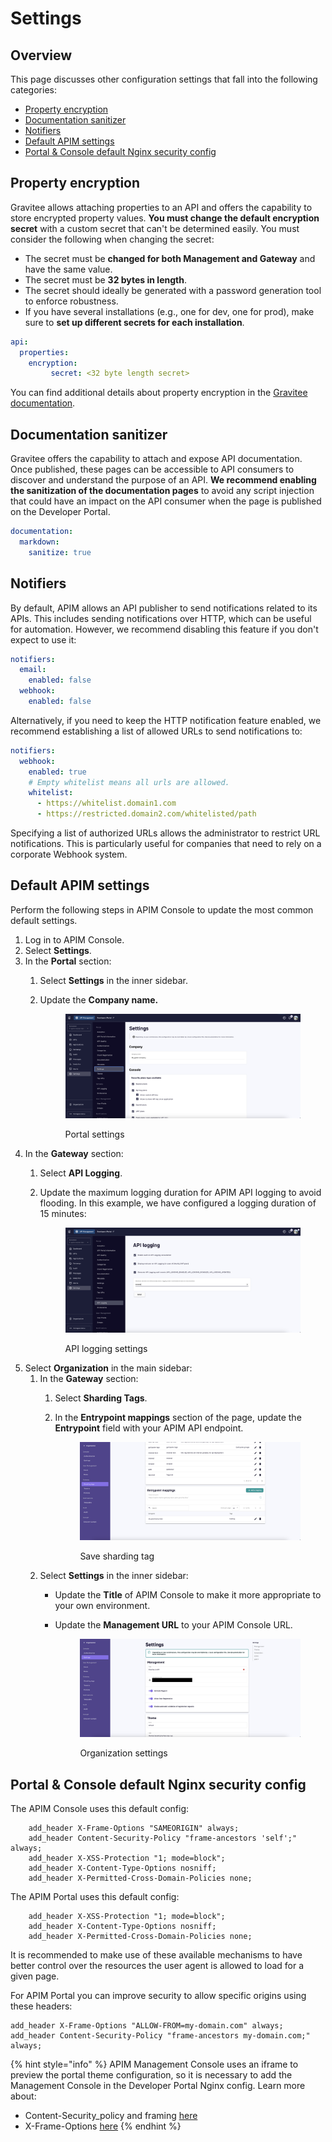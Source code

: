 # Settings

## Overview

This page discusses other configuration settings that fall into the following categories:

* [Property encryption](settings.md#property-encryption)
* [Documentation sanitizer](settings.md#documentation-sanitizer)
* [Notifiers](settings.md#notifiers)
* [Default APIM settings](settings.md#default-apim-settings)
* [Portal & Console default Nginx security config](settings.md#portal-and-console-default-nginx-security-config)

## Property encryption

Gravitee allows attaching properties to an API and offers the capability to store encrypted property values. **You must change the default encryption secret** with a custom secret that can't be determined easily. You must consider the following when changing the secret:

* The secret must be **changed for both Management and Gateway** and have the same value.
* The secret must be **32 bytes in length**.
* The secret should ideally be generated with a password generation tool to enforce robustness.
* If you have several installations (e.g., one for dev, one for prod), make sure to **set up different secrets for each installation**.

```yaml
api:
  properties:
    encryption:
         secret: <32 byte length secret>
```

You can find additional details about property encryption in the [Gravitee documentation](https://documentation.gravitee.io/apim/guides/policy-design/v2-api-policy-design-studio#encryption).

## Documentation sanitizer

Gravitee offers the capability to attach and expose API documentation. Once published, these pages can be accessible to API consumers to discover and understand the purpose of an API. **We recommend enabling the sanitization of the documentation pages** to avoid any script injection that could have an impact on the API consumer when the page is published on the Developer Portal.

```yaml
documentation:
  markdown:
    sanitize: true
```

## Notifiers

By default, APIM allows an API publisher to send notifications related to its APIs. This includes sending notifications over HTTP, which can be useful for automation. However, we recommend disabling this feature if you don't expect to use it:

```yaml
notifiers:
  email:
    enabled: false
  webhook:
    enabled: false
```

Alternatively, if you need to keep the HTTP notification feature enabled, we recommend establishing a list of allowed URLs to send notifications to:

```yaml
notifiers:
  webhook:
    enabled: true
    # Empty whitelist means all urls are allowed.
    whitelist:
      - https://whitelist.domain1.com
      - https://restricted.domain2.com/whitelisted/path
```

Specifying a list of authorized URLs allows the administrator to restrict URL notifications. This is particularly useful for companies that need to rely on a corporate Webhook system.

## Default APIM settings

Perform the following steps in APIM Console to update the most common default settings.

1. Log in to APIM Console.
2. Select **Settings**.
3. In the **Portal** section:
   1. Select **Settings** in the inner sidebar.
   2.  Update the **Company name.**&#x20;

       <figure><img src="../../.gitbook/assets/prod_def apim1.png" alt=""><figcaption><p>Portal settings</p></figcaption></figure>
4. In the **Gateway** section:
   1. Select **API Logging**.
   2.  Update the maximum logging duration for APIM API logging to avoid flooding. In this example, we have configured a logging duration of 15 minutes:&#x20;

       <figure><img src="../../.gitbook/assets/prod_def apim2.png" alt=""><figcaption><p>API logging settings</p></figcaption></figure>
5. Select **Organization** in the main sidebar:
   1. In the **Gateway** section:
      1. Select **Sharding Tags**.
      2.  In the **Entrypoint mappings** section of the page, update the **Entrypoint** field with your APIM API endpoint.&#x20;

          <figure><img src="../../.gitbook/assets/prod_def apim3.png" alt=""><figcaption><p>Save sharding tag</p></figcaption></figure>
   2. Select **Settings** in the inner sidebar:
      * Update the **Title** of APIM Console to make it more appropriate to your own environment.
      *   Update the **Management URL** to your APIM Console URL.&#x20;

          <figure><img src="../../.gitbook/assets/prod_def apim4.png" alt=""><figcaption><p>Organization settings</p></figcaption></figure>

## Portal & Console default Nginx security config

The APIM Console uses this default config:

```nginx
    add_header X-Frame-Options "SAMEORIGIN" always;
    add_header Content-Security-Policy "frame-ancestors 'self';" always;
    add_header X-XSS-Protection "1; mode=block";
    add_header X-Content-Type-Options nosniff;
    add_header X-Permitted-Cross-Domain-Policies none;
```

The APIM Portal uses this default config:

```nginx
    add_header X-XSS-Protection "1; mode=block";
    add_header X-Content-Type-Options nosniff;
    add_header X-Permitted-Cross-Domain-Policies none;
```

It is recommended to make use of these available mechanisms to have better control over the resources the user agent is allowed to load for a given page.

For APIM Portal you can improve security to allow specific origins using these headers:

```nginx
add_header X-Frame-Options "ALLOW-FROM=my-domain.com" always;
add_header Content-Security-Policy "frame-ancestors my-domain.com;" always;
```

{% hint style="info" %}
APIM Management Console uses an iframe to preview the portal theme configuration, so it is necessary to add the Management Console in the Developer Portal Nginx config. Learn more about:

* Content-Security\_policy and framing [here](https://developer.mozilla.org/en-US/docs/Web/HTTP/Headers/Content-Security-Policy/frame-ancestors)
* X-Frame-Options [here](https://developer.mozilla.org/en-US/docs/Web/HTTP/Headers/X-Frame-Options)
{% endhint %}
